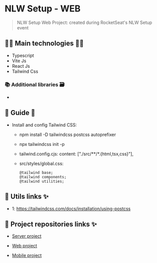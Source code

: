# NLW Setup - WEB

> NLW Setup Web Project: created during RocketSeat's NLW Setup event

## 👨‍💻 Main technologies 👩‍💻

- Typescript
- Vite Js
- React Js
- Tailwind Css

### 📚 Additional libraries 🗃️

-

## 📃 Guide 📖

- Install and config Tailwind CSS:

  - npm install -D tailwindcss postcss autoprefixer
  - npx tailwindcss init -p
  - tailwind.config.cjs: content: ["./src/**/*.{html,tsx,css}"],
  - src/styles/global.css:

        @tailwind base;
        @tailwind components;
        @tailwind utilities;

## 🔗 Utils links ✨

- 1: https://tailwindcss.com/docs/installation/using-postcss

## 🔗 Project repositories links ✨

- [Server project](server)

- [Web project](web)

- [Mobile project](mobile)
